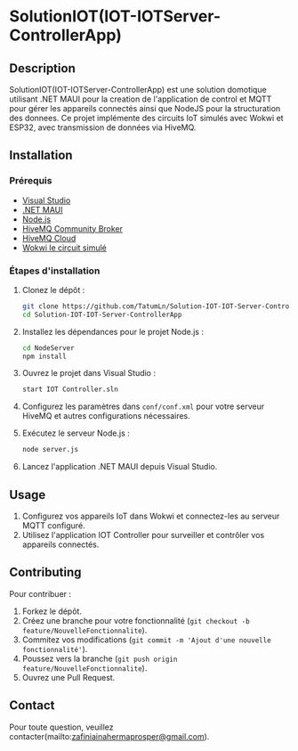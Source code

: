 # SolutionIOT(IOT-IOTServer-ControllerApp)

## Description

SolutionIOT(IOT-IOTServer-ControllerApp) est une solution domotique utilisant .NET MAUI pour la creation de l'application de control et MQTT pour gérer les appareils connectés ainsi que NodeJS pour la structuration des donnees. Ce projet implémente des circuits IoT simulés avec Wokwi et ESP32, avec transmission de données via HiveMQ.

## Installation

### Prérequis

- [Visual Studio](https://visualstudio.microsoft.com/)
- [.NET MAUI](https://docs.microsoft.com/en-us/dotnet/maui/)
- [Node.js](https://nodejs.org/)
- [HiveMQ Community Broker](https://github.com/hivemq/hivemq-community-edition?tab=readme-ov-file)
- [HiveMQ Cloud](https://www.hivemq.com/products/mqtt-cloud-broker/)
- [Wokwi le circuit simulé](https://wokwi.com/projects/397247996796338177)

### Étapes d'installation

1. Clonez le dépôt :
    ```bash
    git clone https://github.com/TatumLn/Solution-IOT-IOT-Server-ControllerApp.git
    cd Solution-IOT-IOT-Server-ControllerApp
    ```

2. Installez les dépendances pour le projet Node.js :
    ```bash
    cd NodeServer
    npm install
    ```

3. Ouvrez le projet dans Visual Studio :
    ```bash
    start IOT Controller.sln
    ```

4. Configurez les paramètres dans `conf/conf.xml` pour votre serveur HiveMQ et autres configurations nécessaires.

5. Exécutez le serveur Node.js :
    ```bash
    node server.js
    ```

6. Lancez l'application .NET MAUI depuis Visual Studio.

## Usage

1. Configurez vos appareils IoT dans Wokwi et connectez-les au serveur MQTT configuré.
2. Utilisez l'application IOT Controller pour surveiller et contrôler vos appareils connectés.

## Contributing

Pour contribuer :

1. Forkez le dépôt.
2. Créez une branche pour votre fonctionnalité (`git checkout -b feature/NouvelleFonctionnalite`).
3. Commitez vos modifications (`git commit -m 'Ajout d'une nouvelle fonctionnalité'`).
4. Poussez vers la branche (`git push origin feature/NouvelleFonctionnalite`).
5. Ouvrez une Pull Request.

## Contact

Pour toute question, veuillez contacter(mailto:zafiniainahermaprosper@gmail.com).
